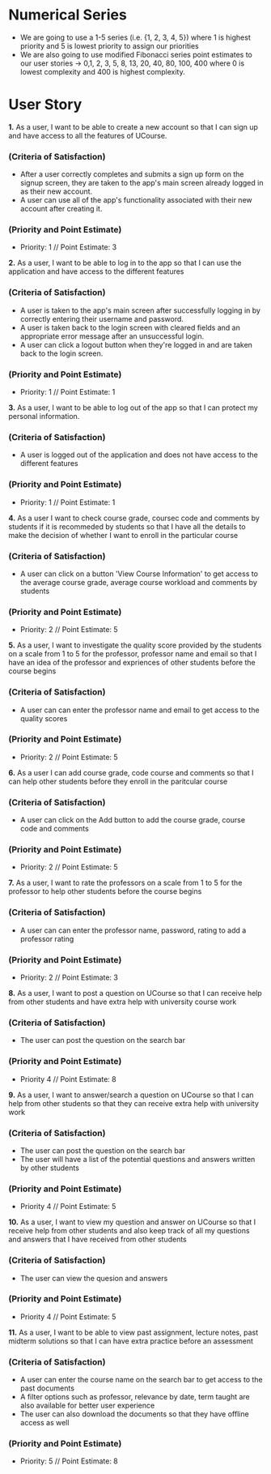 # Numerical Series
- We are going to use a 1-5 series (i.e. {1, 2, 3, 4, 5}) where 1 is highest priority and 5 is lowest priority to assign our priorities
- We are also going to use modified Fibonacci series point estimates to our user stories -> 0,1, 2, 3, 5, 8, 13, 20, 40, 80, 100, 400 where 0 is lowest complexity and 400 is highest complexity.
# User Story
**1.** As a user, I want to be able to create a new account so that I can sign up and have access to all the features of UCourse.
### (Criteria of Satisfaction)
- After a user correctly completes and submits a sign up form on the signup screen, they are taken to the app's main screen already logged in as their new account.
- A user can use all of the app's functionality associated with their new account after creating it.
### (Priority and Point Estimate)
- Priority: 1 // Point Estimate: 3

**2.**  As a user, I want to be able to log in to the  app so that I can use the application and have access to the different features
### (Criteria of Satisfaction)
- A user is taken to the app's main screen after successfully logging in by correctly entering their username and password.
- A user is taken back to the login screen with cleared fields and an appropriate error message after an unsuccessful login.
- A user can click a logout button when they're logged in and are taken back to the login screen.
### (Priority and Point Estimate)
- Priority: 1 // Point Estimate: 1

**3.** As a user, I want to be able to log out of  the  app so that I can  protect my personal information.
### (Criteria of Satisfaction)
- A user is logged out of the application and does not have access to the different features
### (Priority and Point Estimate)
- Priority: 1 // Point Estimate: 1

**4.** As a user I want to check course grade, coursec code and comments by students if it is recommeded by students so that I have all the details to make the decision of whether I want to enroll  in the particular  course
### (Criteria of Satisfaction)
- A user can click on a button 'View Course Information' to get access to the average course grade, average course workload and comments by students
### (Priority and Point Estimate)
- Priority: 2 // Point Estimate: 5

**5.** As a user, I want to investigate the quality score provided by the students on a scale from 1 to 5 for the professor,  professor name and email so that I have an idea of the professor and expriences of other students before the course begins 
### (Criteria of Satisfaction)
- A user can can enter the professor name and email to get access to the quality scores
### (Priority and Point Estimate)
- Priority: 2 // Point Estimate: 5

**6.** As a user I can add course grade, code course and comments so that I can help other students before they enroll in the paritcular course
### (Criteria of Satisfaction)
- A user can click on the Add button to add the course grade, course code and comments 
### (Priority and Point Estimate)
- Priority: 2 // Point Estimate: 5

**7.** As a user, I want to rate the professors on a scale from 1 to 5 for the professor to help other students before the course begins 
### (Criteria of Satisfaction)
- A user can can enter the professor name, password, rating to add a professor rating
### (Priority and Point Estimate)
- Priority: 2 // Point Estimate: 3

**8.** As a user, I want to  post a question on UCourse so that I can receive help from other students and have extra help with university course work 
### (Criteria of Satisfaction)
- The user can post the question on the search bar
### (Priority and Point Estimate)
- Priority 4 // Point Estimate: 8

**9.** As a user, I want to answer/search a question on UCourse so that I can help from other students so that they can receive extra help with university work
### (Criteria of Satisfaction)
- The user can post the question on the search bar
- The user will have a list of the potential questions and answers written by other students 
### (Priority and Point Estimate)
- Priority 4 // Point Estimate: 5

**10.** As a user, I want to view my question and answer on UCourse so that I receive help from other students and also keep track of all my questions and answers that I have received from other students
### (Criteria of Satisfaction)
- The user can view the quesion and answers 
### (Priority and Point Estimate)
- Priority 4 // Point Estimate: 5

**11.** As a user, I want to be able to view past assignment, lecture notes, past midterm solutions so that I can have extra practice before an assessment
### (Criteria of Satisfaction)
- A user can enter the course name on the search bar to get access to the past documents
- A filter options such as professor, relevance by date, term taught are also available for better user experience
- The user can also download the documents so that they have offline access as well  
### (Priority and Point Estimate)
- Priority: 5 // Point Estimate: 8  

